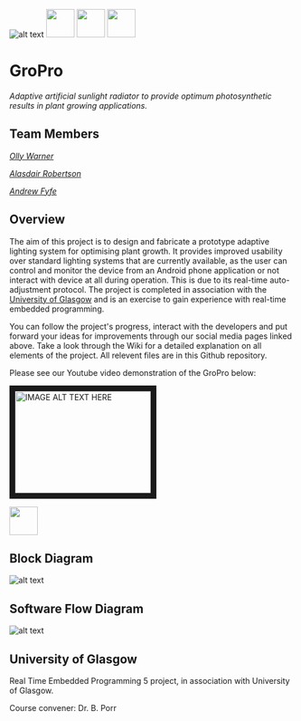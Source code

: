 ![alt text](https://github.com/Fyfe93/GroPro/blob/master/Media/Images/MarketingImages/GroProLogo.png)                                     [<img src="https://github.com/Fyfe93/GroPro/blob/master/Media/Images/MarketingImages/instagram_icon.png" width="50">](https://instagram.com/GroProGlasgow) [<img src="https://github.com/Fyfe93/GroPro/blob/master/Media/Images/MarketingImages/twitter_icon.png" width="50">](https://twitter.com/GroProGlasgow) [<img src="https://github.com/Fyfe93/GroPro/blob/master/Media/Images/MarketingImages/YouTube.png" width="50">](https://www.youtube.com/channel/UC6INIFKsnIOoyIMZFyKa2zQ)

# GroPro
_Adaptive artificial sunlight radiator to provide optimum photosynthetic results in plant growing applications._

## Team Members

[*Olly Warner*](https://github.com/obwarner1)

[*Alasdair Robertson*](https://github.com/TheAliRobertson)

[*Andrew Fyfe*](https://github.com/Fyfe93)

## Overview

The aim of this project is to design and fabricate a prototype adaptive lighting system for optimising plant growth. 
It provides improved usability over standard lighting systems that are currently available, as the user can control and 
monitor the device from an Android phone application or not interact with device at all during operation. This is due to its 
real-time auto-adjustment protocol. The project is completed in association with the [University of Glasgow](https://www.gla.ac.uk/) and is an exercise to gain experience with real-time embedded programming.

You can follow the project's progress, interact with the developers and put forward your ideas for improvements through our social media pages linked above. Take a look through the Wiki for a detailed explanation on all elements of the project. All relevent files are in this Github repository.

Please see our Youtube video demonstration of the GroPro below: 

<a href="https://www.youtube.com/watch?v=ySDDn5z2SOs
" target="_blank"><img src="http://img.youtube.com/vi/ySDDn5z2SOs/0.jpg" 
alt="IMAGE ALT TEXT HERE" width="240" height="180" border="10" /></a>

<img src="https://github.com/Fyfe93/GroPro/blob/master/Media/Images/ProjectImages/GroProLabelled.png" width="50">

## Block Diagram

![alt text](https://github.com/Fyfe93/GroPro/blob/master/Media/Images/ProjectImages/GroProBlockDiagram_update.png)

## Software Flow Diagram 

![alt text](https://github.com/Fyfe93/GroPro/blob/master/Media/Images/ProjectImages/SoftwareFlowDiagram2.0.png)

## University of Glasgow

Real Time Embedded Programming 5 project, in association with University of Glasgow.

Course convener: Dr. B. Porr
